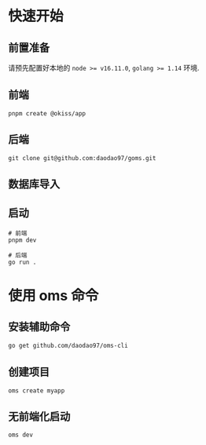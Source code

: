 # 快速开始

## 前置准备

请预先配置好本地的 `node >= v16.11.0`, `golang >= 1.14` 环境.


## 前端

```shell
pnpm create @okiss/app
```

## 后端

```shell
git clone git@github.com:daodao97/goms.git
```

## 数据库导入

## 启动 

```shell
# 前端
pnpm dev

# 后端
go run .
```


# 使用 oms 命令

## 安装辅助命令

```sh
go get github.com/daodao97/oms-cli
```

## 创建项目
```shell
oms create myapp
```

## 无前端化启动
```shell
oms dev
```